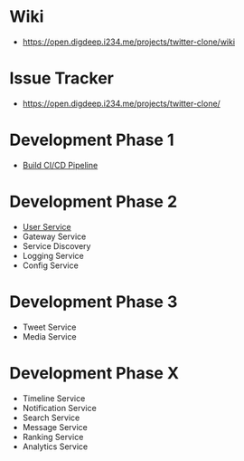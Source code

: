 # Wiki
- https://open.digdeep.i234.me/projects/twitter-clone/wiki


# Issue Tracker
- https://open.digdeep.i234.me/projects/twitter-clone/


# Development Phase 1
- [Build CI/CD Pipeline](https://open.digdeep.i234.me/projects/twitter-clone/wiki/build-ci-slash-cd-pipeline)

# Development Phase 2
- [User Service](https://github.com/jamongx/twitter-clone-user-service)
- Gateway Service
- Service Discovery
- Logging Service
- Config Service


# Development Phase 3
- Tweet Service
- Media Service


# Development Phase X
- Timeline Service
- Notification Service
- Search Service
- Message Service
- Ranking Service
- Analytics Service
